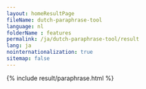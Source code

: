 ```yaml
---
layout: homeResultPage
fileName: dutch-paraphrase-tool
language: nl
folderName : features
permalink: /ja/dutch-paraphrase-tool/result
lang: ja
nointernationalization: true
sitemap: false
---
```

{% include result/paraphrase.html %}

<script src="/js/result/paraprashing.js" data-foldername="{{page.folderName}}" data-lang="{{page.lang}}"></script>